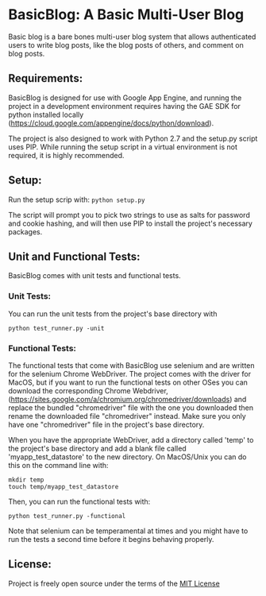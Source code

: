 # BasicBlog: A Basic Multi-User Blog

Basic blog is a bare bones multi-user blog system that allows authenticated users to
write blog posts, like the blog posts of others, and comment on blog posts.

## Requirements:

BasicBlog is designed for use with Google App Engine, and running the project in a
development environment requires having the GAE SDK for python installed locally
(https://cloud.google.com/appengine/docs/python/download).

The project is also designed to work with Python 2.7 and the setup.py script uses
PIP. While running the setup script in a virtual environment is not required, it is
highly recommended.


## Setup:

Run the setup scrip with: `python setup.py`

The script will prompt you to pick two strings to use as salts for password and cookie
hashing, and will then use PIP to install the project's necessary packages.


## Unit and Functional Tests:

BasicBlog comes with unit tests and functional tests.

### Unit Tests:

You can run the unit tests from the project's base directory with

```
python test_runner.py -unit
```

### Functional Tests:

The functional tests that come with BasicBlog use selenium and are written for
the selenium Chrome WebDriver. The project comes with the driver for MacOS,
but if you want to run the functional tests on other OSes you can download the
corresponding Chrome Webdriver,
(https://sites.google.com/a/chromium.org/chromedriver/downloads) and replace the
bundled "chromedriver" file with the one you downloaded then rename the downloaded file
"chromedriver" instead. Make sure you only have one "chromedriver" file in the project's
base directory.

When you have the appropriate WebDriver, add a directory called 'temp' to the project's
base directory and add a blank file called 'myapp_test_datastore' to the new directory.
On MacOS/Unix you can do this on the command line with:

```
mkdir temp
touch temp/myapp_test_datastore
```

Then, you can run the functional tests with:

```
python test_runner.py -functional
```

Note that selenium can be temperamental at times and you might have to run the tests a second
time before it begins behaving properly.


## License:

Project is freely open source under the terms of the
[MIT License](http://choosealicense.com/licenses/mit/)

